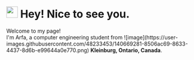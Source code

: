 <h1><img src="https://emojis.slackmojis.com/emojis/images/1531849430/4246/blob-sunglasses.gif?1531849430" width="30"/> Hey! Nice to see you.</h1>


<p>Welcome to my page! </br> I'm Arfa, a computer engineering student from ![image](https://user-images.githubusercontent.com/48233453/140669281-8506ac69-8633-4437-8d6b-e99644a0e770.png) <b> Kleinburg, Ontario, Canada</b>. </p>


<!---
ArfaSaif/ArfaSaif is a ✨ special ✨ repository because its `README.md` (this file) appears on your GitHub profile.
You can click the Preview link to take a look at your changes.
--->

